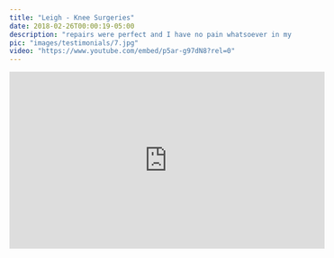 ```yaml
---
title: "Leigh - Knee Surgeries"
date: 2018-02-26T00:00:19-05:00
description: "repairs were perfect and I have no pain whatsoever in my knee...he got me right back up . . ."
pic: "images/testimonials/7.jpg"
video: "https://www.youtube.com/embed/p5ar-g97dN8?rel=0"
---
```


<iframe width="560" height="315" src="https://www.youtube.com/embed/p5ar-g97dN8?rel=0" frameborder="0" allow="autoplay; encrypted-media" allowfullscreen></iframe>

